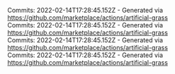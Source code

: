 Commits: 2022-02-14T17:28:45.152Z - Generated via https://github.com/marketplace/actions/artificial-grass
<br>
Commits: 2022-02-14T17:28:45.152Z - Generated via https://github.com/marketplace/actions/artificial-grass
<br>
Commits: 2022-02-14T17:28:45.152Z - Generated via https://github.com/marketplace/actions/artificial-grass
<br>
Commits: 2022-02-14T17:28:45.152Z - Generated via https://github.com/marketplace/actions/artificial-grass
<br>
